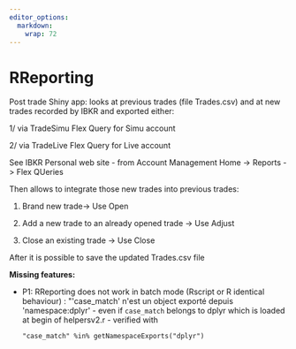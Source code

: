 ```yaml
---
editor_options: 
  markdown: 
    wrap: 72
---
```


# RReporting

Post trade Shiny app: looks at previous trades (file Trades.csv) and at
new trades recorded by IBKR and exported either:

1/ via TradeSimu Flex Query for Simu account

2/ via TradeLive Flex Query for Live account

See IBKR Personal web site - from Account Management Home -\> Reports
-\> Flex QUeries

Then allows to integrate those new trades into previous trades:

1.  Brand new trade-\> Use Open

2.  Add a new trade to an already opened trade -\> Use Adjust

3.  Close an existing trade -\> Use Close

After it is possible to save the updated Trades.csv file

**Missing features:**

-   P1: RReporting does not work in batch mode (Rscript or R identical
    behaviour) : "'case_match' n'est un object exporté depuis
    'namespace:dplyr' - even if `case_match` belongs to dplyr which is
    loaded at begin of helpersv2.r - verified with

    ```         
    "case_match" %in% getNamespaceExports("dplyr")
    ```
